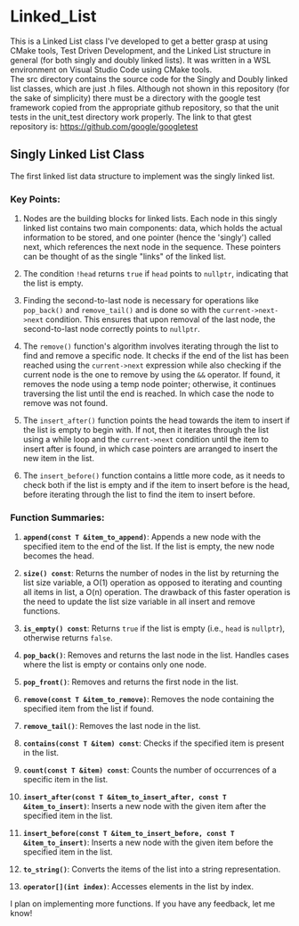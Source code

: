 # Linked_List
This is a Linked List class I've developed to get a better grasp at using CMake tools, Test Driven Development, and the Linked List structure in general (for both singly and doubly linked lists). It was written in a WSL environment on Visual Studio Code using CMake tools. \
The src directory contains the source code for the Singly and Doubly linked list classes, which are just .h files. Although not shown in this repository (for the sake of simplicity) there must be a directory with the google test framework copied from the appropriate github repository, so that the unit tests in the unit_test directory work properly. The link to that gtest repository is: https://github.com/google/googletest

## Singly Linked List Class

The first linked list data structure to implement was the singly linked list.

### Key Points:
1. Nodes are the building blocks for linked lists. Each node in this singly linked list contains two main components: data, which holds the actual information to be stored, and one pointer (hence the 'singly') called next, which references the next node in the sequence. These pointers can be thought of as the single "links" of the linked list.

2. The condition `!head` returns `true` if `head` points to `nullptr`, indicating that the list is empty. 

3. Finding the second-to-last node is necessary for operations like `pop_back()` and `remove_tail()` and is done so with the `current->next->next` condition. This ensures that upon removal of the last node, the second-to-last node correctly points to `nullptr`.

4. The `remove()` function's algorithm involves iterating through the list to find and remove a specific node. It checks if the end of the list has been reached using the `current->next` expression while also checking if the current node is the one to remove by using the `&&` operator. If found, it removes the node using a temp node pointer; otherwise, it continues traversing the list until the end is reached. In which case the node to remove was not found.

5. The `insert_after()` function points the head towards the item to insert if the list is empty to begin with. If not, then it iterates through the list using a while loop and the `current->next` condition until the item to insert after is found, in which case pointers are arranged to insert the new item in the list. 

6. The  `insert_before()` function contains a little more code, as it needs to check both if the list is empty and if the item to insert before is the head, before iterating through the list to find the item to insert before. 

### Function Summaries:

1. **`append(const T &item_to_append)`**: Appends a new node with the specified item to the end of the list. If the list is empty, the new node becomes the head.

2. **`size() const`**: Returns the number of nodes in the list by returning the list size variable, a O(1) operation as opposed to iterating and counting all items in list, a O(n) operation. The drawback of this faster operation is the need to update the list size variable in all insert and remove functions.

3. **`is_empty() const`**: Returns `true` if the list is empty (i.e., `head` is `nullptr`), otherwise returns `false`.

4. **`pop_back()`**: Removes and returns the last node in the list. Handles cases where the list is empty or contains only one node.

5. **`pop_front()`**: Removes and returns the first node in the list.

6. **`remove(const T &item_to_remove)`**: Removes the node containing the specified item from the list if found.

7. **`remove_tail()`**: Removes the last node in the list.

8. **`contains(const T &item) const`**: Checks if the specified item is present in the list.

9. **`count(const T &item) const`**: Counts the number of occurrences of a specific item in the list.

10. **`insert_after(const T &item_to_insert_after, const T &item_to_insert)`**: Inserts a new node with the given item after the specified item in the list.

11. **`insert_before(const T &item_to_insert_before, const T &item_to_insert)`**: Inserts a new node with the given item before the specified item in the list.

12. **`to_string()`**: Converts the items of the list into a string representation.

13. **`operator[](int index)`**: Accesses elements in the list by index.

I plan on implementing more functions. If you have any feedback, let me know!
